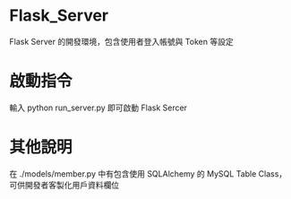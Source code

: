 # Flask_Server
Flask Server 的開發環境，包含使用者登入帳號與 Token 等設定

# 啟動指令
輸入 python run_server.py 即可啟動 Flask Sercer

# 其他說明
在 ./models/member.py 中有包含使用 SQLAlchemy 的 MySQL Table Class，可供開發者客製化用戶資料欄位